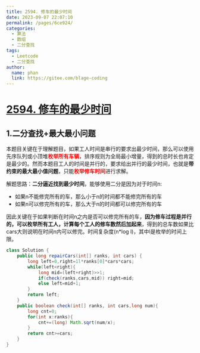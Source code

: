 ```yaml
---
title: 2594. 修车的最少时间
date: 2023-09-07 22:07:10
permalink: /pages/6ce924/
categories:
  - 算法
  - 数组
  - 二分查找
tags:
  - Leetcode
  - 二分查找
author: 
  name: phan
  link: https://gitee.com/blage-coding
---
```

# [2594. 修车的最少时间](https://leetcode.cn/problems/minimum-time-to-repair-cars/)

## 1.二分查找+最大最小问题

本题目关键在于理解题目，如果工人时间是串行的要求出最少时间，那么可以使用先序队列或小顶堆<font color="red">**枚举所有车辆**</font>，排序规则为全局最小增量，得到的总时长也肯定是最少的。然而本题目工人的时间是并行的，要求给出并行的最少时间，也就是**带约束的最大最小值问题**，只能<font color="red">**枚举修车时间**</font>进行求解。

解题思路：**二分逼近找到最少时间**，能够使用二分是因为对于时间n:

- 如果n不能修完所有的车，那么小于n的时间都不能修完所有的车
- 如果n可以修完所有的车，那么大于n的时间都可以修完所有的车

因此关键在于如果判断在时间n之内是否可以修完所有的车，**因为修车过程是并行的，可以枚举所有工人，计算每个工人的修车数然后加起来**，得到的总车数如果比cars大则说明在时间n内可以修完。时间复杂度(n*log l)，其中l是枚举的时间上限。

```java
class Solution {
    public long repairCars(int[] ranks, int cars) {
        long left=0,right=1l*ranks[0]*cars*cars;
        while(left<right){
            long mid=(left+right)>>1;
            if(check(ranks,cars,mid)) right=mid;
            else left=mid+1;
        }
        return left;
    }
    public boolean check(int[] ranks, int cars,long num){
        long cnt=0;
        for(int x:ranks){
            cnt+=(long) Math.sqrt(num/x);
        }
        return cnt>=cars;
    }
}
```

